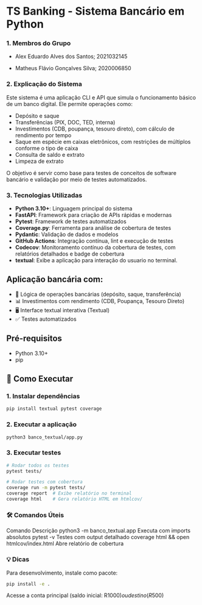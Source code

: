# TS Banking - Sistema Bancário em Python

### 1. Membros do Grupo
 - Alex Eduardo Alves dos Santos; 2021032145

 - Matheus Flávio Gonçalves Silva; 2020006850

### 2. Explicação do Sistema

Este sistema é uma aplicação CLI e API que simula o funcionamento básico de um banco digital. Ele permite operações como:
- Depósito e saque
- Transferências (PIX, DOC, TED, interna)
- Investimentos (CDB, poupança, tesouro direto), com cálculo de rendimento por tempo
- Saque em espécie em caixas eletrônicos, com restrições de múltiplos conforme o tipo de caixa
- Consulta de saldo e extrato
- Limpeza de extrato

O objetivo é servir como base para testes de conceitos de software bancário e validação por meio de testes automatizados.

### 3. Tecnologias Utilizadas

- **Python 3.10+**: Linguagem principal do sistema
- **FastAPI**: Framework para criação de APIs rápidas e modernas
- **Pytest**: Framework de testes automatizados
- **Coverage.py**: Ferramenta para análise de cobertura de testes
- **Pydantic**: Validação de dados e modelos
- **GitHub Actions**: Integração contínua, lint e execução de testes
- **Codecov**: Monitoramento contínuo da cobertura de testes, com relatórios detalhados e badge de cobertura
- **textual**: Exibe a aplicação para interação do usuario no terminal.

## Aplicação bancária com:
- 🏦 Lógica de operações bancárias (depósito, saque, transferência)
- 📊 Investimentos com rendimento (CDB, Poupança, Tesouro Direto)
- 🖥️ Interface textual interativa (Textual)
- ✅ Testes automatizados

## Pré-requisitos
- Python 3.10+
- pip

## 🚀 Como Executar

### 1. Instalar dependências
```bash
pip install textual pytest coverage
```

### 2. Executar a aplicação

```bash
python3 banco_textual/app.py
```

### 3. Executar testes

```bash
# Rodar todos os testes
pytest tests/

# Rodar testes com cobertura
coverage run -m pytest tests/
coverage report  # Exibe relatório no terminal
coverage html    # Gera relatório HTML em htmlcov/
```



### 🛠️ Comandos Úteis
Comando	Descrição
python3 -m banco_textual.app	Executa com imports absolutos
pytest -v	Testes com output detalhado
coverage html && open htmlcov/index.html	Abre relatório de cobertura

### 💡 Dicas
Para desenvolvimento, instale como pacote:

```bash
pip install -e .
```
Acesse a conta principal (saldo inicial: R$1000) ou destino (R$500)
